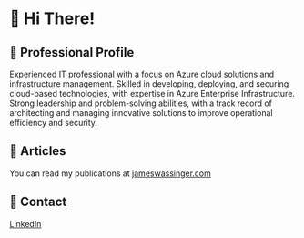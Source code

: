 # 👋 Hi There!

## 👔 Professional Profile
Experienced IT professional with a focus on Azure cloud solutions and infrastructure management. Skilled in developing, deploying, and securing cloud-based technologies, with expertise in Azure Enterprise Infrastructure. Strong leadership and problem-solving abilities, with a track record of architecting and managing innovative solutions to improve operational efficiency and security.

## 📝 Articles
You can read my publications at [jameswassinger.com](https://jameswassinger.com)

## 💌 Contact
[LinkedIn](https://linkedin.com/in/jameswassinger)






